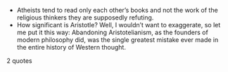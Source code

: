  - Atheists tend to read only each other’s books and not the work of the religious thinkers they are supposedly refuting.
 - How significant is Aristotle? Well, I wouldn’t want to exaggerate, so let me put it this way: Abandoning Aristotelianism, as the founders of modern philosophy did, was the single greatest mistake ever made in the entire history of Western thought.

2 quotes